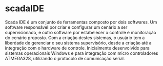 # scadaIDE
Scada IDE é um conjunto de ferramentas composto por dois softwares. Um software responsável por criar e configurar um cenário a ser supervisionado, e outro software por estabelecer o controle e monitoração do cenário proposto. Com a criação destes sistemas, o usuário tem a liberdade de gerenciar o seu sistema supervisório, desde a criação até a integração com o hardware de controle.
Inicialmente desenvolvido para sistemas operacionais Windows e para integração com micro controladores ATMEGA328, utilizando o protocolo de comunicação serial.
